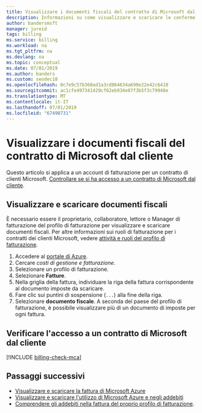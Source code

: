 ```yaml
---
title: Visualizzare i documenti fiscali del contratto di Microsoft dal cliente in Azure
description: Informazioni su come visualizzare e scaricare le conferme di imposte per il profilo di fatturazione di contratto di Microsoft dal cliente.
author: bandersmsft
manager: jureid
tags: billing
ms.service: billing
ms.workload: na
ms.tgt_pltfrm: na
ms.devlang: na
ms.topic: conceptual
ms.date: 07/01/2019
ms.author: banders
ms.custom: seodec18
ms.openlocfilehash: 0c7e9c57b360ad1a3cd864634a690e22e42c6410
ms.sourcegitcommit: ac1cfe497341429cf62eb934e87f3b5f3c79948e
ms.translationtype: MT
ms.contentlocale: it-IT
ms.lasthandoff: 07/01/2019
ms.locfileid: "67490731"
---
```

# <a name="view-the-tax-documents-for-your-microsoft-customer-agreement"></a>Visualizzare i documenti fiscali del contratto di Microsoft dal cliente

Questo articolo si applica a un account di fatturazione per un contratto di clienti Microsoft. [Controllare se si ha accesso a un contratto di Microsoft dal cliente](#check-access-to-a-microsoft-customer-agreement).

## <a name="view-and-download-tax-documents"></a>Visualizzare e scaricare documenti fiscali

È necessario essere il proprietario, collaboratore, lettore o Manager di fatturazione del profilo di fatturazione per visualizzare e scaricare documenti fiscali. Per altre informazioni sui ruoli di fatturazione per i contratti dei clienti Microsoft, vedere [attività e ruoli del profilo di fatturazione](billing-understand-mca-roles.md#billing-profile-roles-and-tasks).


1. Accedere al [portale di Azure](https://portal.azure.com).
1. Cercare *costi di gestione e fatturazione*.
1. Selezionare un profilo di fatturazione.
1. Selezionare **Fatture**.
1. Nella griglia della fattura, individuare la riga della fattura corrispondente al documento imposte da scaricare.
1. Fare clic sui puntini di sospensione (`...`) alla fine della riga.
7. Selezionare **documento fiscale**. A seconda del paese del profilo di fatturazione, è possibile visualizzare più di un documento di imposte per ogni fattura.

## <a name="check-access-to-a-microsoft-customer-agreement"></a>Verificare l'accesso a un contratto di Microsoft dal cliente
[!INCLUDE [billing-check-mca](../../includes/billing-check-mca.md)]

## <a name="next-steps"></a>Passaggi successivi

- [Visualizzare e scaricare la fattura di Microsoft Azure](billing-download-azure-invoice.md)
- [Visualizzare e scaricare l'utilizzo di Microsoft Azure e negli addebiti](billing-download-azure-daily-usage.md)
- [Comprendere gli addebiti nella fattura del proprio profilo di fatturazione](billing-mca-understand-your-bill.md).
